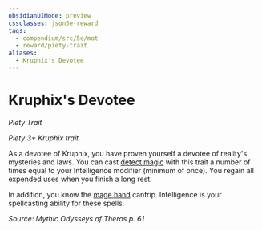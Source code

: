 ```yaml
---
obsidianUIMode: preview
cssclasses: json5e-reward
tags:
  - compendium/src/5e/mot
  - reward/piety-trait
aliases:
  - Kruphix's Devotee
---
```

# Kruphix's Devotee
*Piety Trait*  

*Piety 3+ Kruphix trait*

As a devotee of Kruphix, you have proven yourself a devotee of reality's mysteries and laws. You can cast [detect magic](2-Mechanics/CLI/spells/detect-magic.md) with this trait a number of times equal to your Intelligence modifier (minimum of once). You regain all expended uses when you finish a long rest.

In addition, you know the [mage hand](2-Mechanics/CLI/spells/mage-hand.md) cantrip. Intelligence is your spellcasting ability for these spells.

*Source: Mythic Odysseys of Theros p. 61*